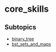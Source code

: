 # core_skills

## Subtopics

- [binary_tree](./binary_tree)
- [bst_sets_and_maps](./bst_sets_and_maps)
